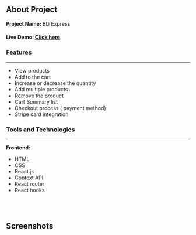 
<h2>About Project</h2>

<b>Project Name: </b> BD Express 

<h4>Live Demo: <a href="https://stupefied-mahavira-6febcb.netlify.app/">Click here</a </h4> 

<h3>Features </h3>
<hr />
<ul>
  <li>View products </li>
  <li>Add to the cart </li>
  <li> Increase or decrease the quantity </li>
  <li> Add multiple products </li>
  <li> Remove the product </li>
  <li> Cart Summary list </li>
  <li>Checkout process ( payment method) </li>
  <li>Stripe card integration </li>
  
  
</ul>


<h3>Tools and Technologies </h3>
<hr />

<b>Frontend: </b>
<ul>
  <li> HTML </li>
  <li> CSS </li>
  <li> React.js </li>
  <li> Context API </li>
  <li> React router </li>

  <li> React hooks </li>
</ul>

<br />
<br />

<h2>Screenshots</h2>
<br />
